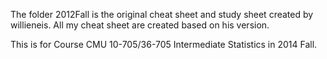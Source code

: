 The folder 2012Fall is the original cheat sheet and study sheet created by willieneis. All my cheat sheet are created based on his version. 

This is for Course CMU 10-705/36-705 Intermediate Statistics in 2014 Fall.